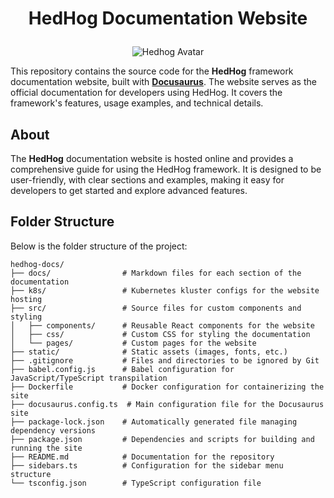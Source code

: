 # <p align="center">HedHog Documentation Website</p>

<p align="center">
  <img src="https://avatars.githubusercontent.com/u/177489127?s=200&v=4" alt="Hedhog Avatar" />
</p>

This repository contains the source code for the **HedHog** framework documentation website, built with [**Docusaurus**](https://docusaurus.io/). The website serves as the official documentation for developers using HedHog. It covers the framework's features, usage examples, and technical details.

## About

The **HedHog** documentation website is hosted online and provides a comprehensive guide for using the HedHog framework. It is designed to be user-friendly, with clear sections and examples, making it easy for developers to get started and explore advanced features.

## Folder Structure

Below is the folder structure of the project:

```plaintext
hedhog-docs/
├── docs/                # Markdown files for each section of the documentation
├── k8s/                 # Kubernetes kluster configs for the website hosting
├── src/                 # Source files for custom components and styling
│   ├── components/      # Reusable React components for the website
│   ├── css/             # Custom CSS for styling the documentation
│   └── pages/           # Custom pages for the website
├── static/              # Static assets (images, fonts, etc.)
├── .gitignore           # Files and directories to be ignored by Git
├── babel.config.js      # Babel configuration for JavaScript/TypeScript transpilation
├── Dockerfile           # Docker configuration for containerizing the site
├── docusaurus.config.ts  # Main configuration file for the Docusaurus site
├── package-lock.json    # Automatically generated file managing dependency versions
├── package.json         # Dependencies and scripts for building and running the site
├── README.md            # Documentation for the repository
├── sidebars.ts          # Configuration for the sidebar menu structure
└── tsconfig.json        # TypeScript configuration file
```
